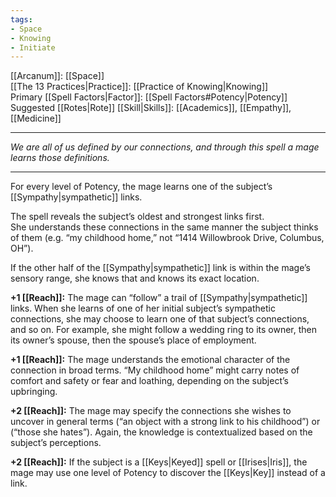 ```yaml
---
tags:
- Space
- Knowing
- Initiate
---
```


[[Arcanum]]: [[Space]]\
[[The 13 Practices|Practice]]: [[Practice of Knowing|Knowing]]\
Primary [[Spell Factors|Factor]]: [[Spell Factors#Potency|Potency]]\
Suggested [[Rotes|Rote]] [[Skill|Skills]]: [[Academics]], [[Empathy]], [[Medicine]]

---

_We are all of us defined by our connections, and through this spell a mage learns those definitions._

---

For every level of Potency, the mage learns one of the subject’s [[Sympathy|sympathetic]] links.

The spell reveals the subject’s oldest and strongest links first.\
She understands these connections in the same manner the subject thinks of them (e.g. “my childhood home,” not “1414 Willowbrook Drive, Columbus, OH”).

If the other half of the [[Sympathy|sympathetic]] link is within the mage’s sensory range, she knows that and knows its exact location.

**+1 [[Reach]]:** The mage can “follow” a trail of [[Sympathy|sympathetic]] links. When she learns of one of her initial subject’s sympathetic connections, she may choose to learn one of that subject’s connections, and so on. For example, she might follow a wedding ring to its owner, then its owner’s spouse, then the spouse’s place of employment.

**+1 [[Reach]]:** The mage understands the emotional character of the connection in broad terms. “My childhood home” might carry notes of comfort and safety or fear and loathing, depending on the subject’s upbringing.

**+2 [[Reach]]:** The mage may specify the connections she wishes to uncover in general terms (“an object with a strong link to his childhood”) or (“those she hates”). Again, the knowledge is contextualized based on the subject’s perceptions.

**+2 [[Reach]]:** If the subject is a [[Keys|Keyed]] spell or [[Irises|Iris]], the mage may use one level of Potency to discover the [[Keys|Key]] instead of a link.